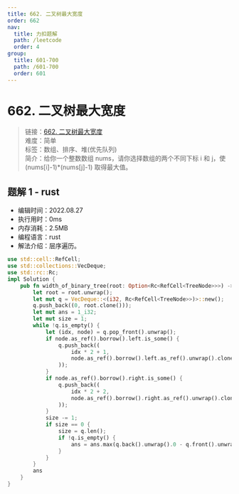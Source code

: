 ```yaml
---
title: 662. 二叉树最大宽度
order: 662
nav:
  title: 力扣题解
  path: /leetcode
  order: 4
group:
  title: 601-700
  path: /601-700
  order: 601
---
```


# 662. 二叉树最大宽度
    
> 链接：[662. 二叉树最大宽度](https://leetcode.cn/problems/maximum-product-of-two-elements-in-an-array/)  
> 难度：简单  
> 标签：数组、排序、堆(优先队列)  
> 简介：给你一个整数数组 nums，请你选择数组的两个不同下标 i 和 j，使 (nums[i]-1)*(nums[j]-1) 取得最大值。
      
## 题解 1 - rust
- 编辑时间：2022.08.27
- 执行用时：0ms
- 内存消耗：2.5MB
- 编程语言：rust
- 解法介绍：层序遍历。
```rust
use std::cell::RefCell;
use std::collections::VecDeque;
use std::rc::Rc;
impl Solution {
    pub fn width_of_binary_tree(root: Option<Rc<RefCell<TreeNode>>>) -> i32 {
        let root = root.unwrap();
        let mut q = VecDeque::<(i32, Rc<RefCell<TreeNode>>)>::new();
        q.push_back((0, root.clone()));
        let mut ans = 1_i32;
        let mut size = 1;
        while !q.is_empty() {
            let (idx, node) = q.pop_front().unwrap();
            if node.as_ref().borrow().left.is_some() {
                q.push_back((
                    idx * 2 + 1,
                    node.as_ref().borrow().left.as_ref().unwrap().clone(),
                ));
            }
            if node.as_ref().borrow().right.is_some() {
                q.push_back((
                    idx * 2 + 2,
                    node.as_ref().borrow().right.as_ref().unwrap().clone(),
                ));
            }
            size -= 1;
            if size == 0 {
                size = q.len();
                if !q.is_empty() {
                    ans = ans.max(q.back().unwrap().0 - q.front().unwrap().0 + 1);
                }
            }
        }
        ans
    }
}
```

      